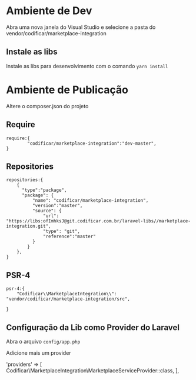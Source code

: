 # Ambiente de Dev

Abra uma nova janela do Visual Studio e selecione a pasta do vendor/codificar/marketplace-integration

## Instale as libs

Instale as libs para desenvolvimento com o comando `yarn install`



# Ambiente de Publicação

Altere o composer.json do projeto

## Require

```
require:{
        "codificar/marketplace-integration":"dev-master",
}
```
## Repositories

```
repositories:{
    {
      "type":"package",
      "package": {
          "name": "codificar/marketplace-integration",
          "version":"master",
          "source": {
              "url": "https://libs:ofImhksJ@git.codificar.com.br/laravel-libs//marketplace-integration.git",
              "type": "git",
              "reference":"master"
          }
        }
    },
}
```

## PSR-4

```
psr-4:{
    "Codificar\\MarketplaceIntegration\\": "vendor/codificar/marketplace-integration/src",

}
```

## Configuração da Lib como Provider do Laravel 

Abra o arquivo `config/app.php`

Adicione mais um provider

'providers' => [
        Codificar\MarketplaceIntegration\MarketplaceServiceProvider::class,
],

